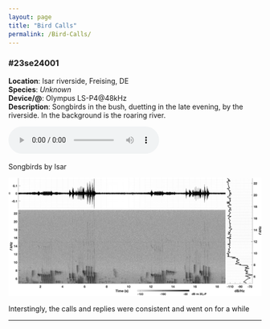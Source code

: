 ```yaml
---
layout: page
title: "Bird Calls"
permalink: /Bird-Calls/
---
```


<!-- ----------------- Number 1 Entry Begin ----------------- -->
<div class="audio-container">
  <!-- Technical Description Column -->
  <div class="description">
<!-- ID for entry -->
  <h3>#23se24001</h3>
    <p>
      <strong>Location</strong>: Isar riverside, Freising, DE <br>
      <strong>Species</strong>: <em>Unknown</em> <br>
      <strong>Device/@</strong>: Olympus LS-P4@48kHz <br>
      <strong>Description</strong>: Songbirds in the bush, duetting in the late evening, by the riverside. In the background is the roaring river. <br>
    </p>
    <!-- You can continue to add more details or other elements here -->
  </div>

  <!-- Audio Player Column -->
  <div class="audio-player">
  <!-- <h2>Listen to the Audio</h2> -->
    <audio controls>
      <source src="/audio/23se24001.wav" type="audio/mpeg">
      Your browser does not support the audio element.
    </audio>
    <p class="audio-caption">Songbirds by Isar</p>
  </div>
</div>
<!-- Image below the two columns -->
  <img src="/images/23se24001.png" alt="Description of the image" class="audio-related-image">
<p class="audio-caption">Interstingly, the calls and replies were consistent and went on for a while</p>
<hr class="bottom-line">
<!-- ----------------- End of Entry ----------------- -->
